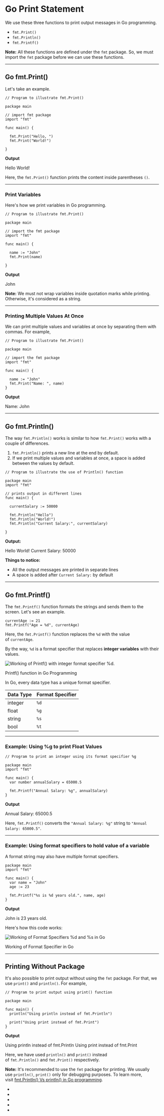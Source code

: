 # Go Print Statement

We use these three functions to print output messages in Go programming.

- `fmt.Print()`
- `fmt.Println()`
- `fmt.Printf()`

**Note:** All these functions are defined under the `fmt` package. So, we must import the `fmt` package before we can use these functions.

---

## Go fmt.Print()

Let's take an example.

```
// Program to illustrate fmt.Print() 

package main

// import fmt package
import "fmt"

func main() {

  fmt.Print("Hello, ")
  fmt.Print("World!")

}
```

**Output**

Hello World!

Here, the `fmt.Print()` function prints the content inside parentheses `()`.

---

### Print Variables

Here's how we print variables in Go programming.

```
// Program to illustrate fmt.Print() 

package main

// import the fmt package
import "fmt"

func main() {
  
  name := "John" 
  fmt.Print(name)

}
```

**Output**

John

**Note:** We must not wrap variables inside quotation marks while printing. Otherwise, it's considered as a string.

---

### Printing Multiple Values At Once

We can print multiple values and variables at once by separating them with commas. For example,

```
// Program to illustrate fmt.Print() 

package main

// import the fmt package
import "fmt"

func main() {
  
  name := "John" 
  fmt.Print("Name: ", name)
}
```

**Output**

Name: John

---

## Go fmt.Println()

The way `fmt.Println()` works is similar to how `fmt.Print()` works with a couple of differences.

1. `fmt.Println()` prints a new line at the end by default.
2. If we print multiple values and variables at once, a space is added between the values by default.

```
// Program to illustrate the use of Println() function

package main
import "fmt"

// prints output in different lines
func main() {

  currentSalary := 50000

  fmt.Println("Hello")
  fmt.Println("World!")
  fmt.Println("Current Salary:", currentSalary)

}
```

**Output:**

Hello
World!
Current Salary: 50000

**Things to notice:**

- All the output messages are printed in separate lines
- A space is added after `Current Salary:` by default

---

## Go fmt.Printf()

The `fmt.Printf()` function formats the strings and sends them to the screen. Let's see an example.

```
currentAge := 21
fmt.Printf("Age = %d", currentAge)
```

Here, the `fmt.Printf()` function replaces the `%d` with the value of `currentAge`.

By the way, `%d` is a format specifier that replaces **integer variables** with their values.

![Working of Printf() with integer format specifier %d.](https://www.programiz.com/sites/tutorial2program/files/go-printf-function.png "Go Printf() function")

Printf() function in Go Programming

In Go, every data type has a unique format specifier.

|Data Type|Format Specifier|
|---|---|
|integer|`%d`|
|float|`%g`|
|string|`%s`|
|bool|`%t`|

---

### Example: Using %g to print Float Values

```
// Program to print an integer using its format specifier %g

package main
import "fmt"

func main() {
  var number annualSalary = 65000.5

  fmt.Printf("Annual Salary: %g", annualSalary)
}
```

**Output**

Annual Salary:  65000.5

Here, `fmt.Printf()` converts the `"Annual Salary: %g"` string to `"Annual Salary: 65000.5"`.

---

### Example: Using format specifiers to hold value of a variable

A format string may also have multiple format specifiers.

```
package main
import "fmt"

func main() {
  var name = "John"
  age := 23

  fmt.Printf("%s is %d years old.", name, age)
}
```

**Output**

John is 23 years old.

Here's how this code works:

![Working of Format Specifiers %d and %s in Go](https://www.programiz.com/sites/tutorial2program/files/go-format-specifier.png "Working of Format Specifier in Go")

Working of Format Specifier in Go

---

## Printing Without Package

It's also possible to print output without using the `fmt` package. For that, we use `print()` and `println()`. For example,

```
// Program to print output using print() function

package main

func main() {
  println("Using println instead of fmt.Println")
  
  print("Using print instead of fmt.Print")
}
```

**Output**

Using println instead of fmt.Println
Using print instead of fmt.Print

Here, we have used `println()` and `print()` instead of `fmt.Println()` and `fmt.Print()` respectively.

**Note:** It's recommended to use the `fmt` package for printing. We usually use `println()`, `print()` only for debugging purposes. To learn more, visit [fmt.Println() Vs println() in Go programming](https://stackoverflow.com/questions/14680255/difference-between-fmt-println-and-println-in-go).

- [](https://www.programiz.com/golang/print-statement#introduction)
- [](https://www.programiz.com/golang/print-statement#go-print)
- [](https://www.programiz.com/golang/print-statement#go-println)
- [](https://www.programiz.com/golang/print-statement#go-printf)
- [](https://www.programiz.com/golang/print-statement#print-without-package)